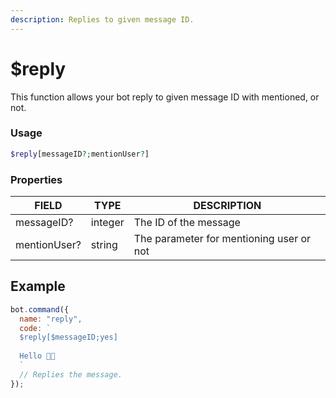 ```yaml
---
description: Replies to given message ID.
---
```


# $reply

This function allows your bot reply to given message ID with mentioned, or not.

### Usage

```php
$reply[messageID?;mentionUser?]
```

### Properties

| FIELD | TYPE | DESCRIPTION |
| ----- | ----- | ----- | 
| messageID? | integer | The ID of the message | 
| mentionUser? | string | The parameter for mentioning user or not |

## Example

```javascript
bot.command({
  name: "reply",
  code: `
  $reply[$messageID;yes]
  
  Hello 👋🏻
  `
  // Replies the message.
});
```
